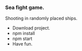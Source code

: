 <h3>Sea fight game.</h3>
<p>Shooting in randomly placed ships.</p>
<ul>
  <li>Download project.</li>
  <li>npm install</li>
  <li>npm start</li>
  <li>Have fun.</li>
</ul>
